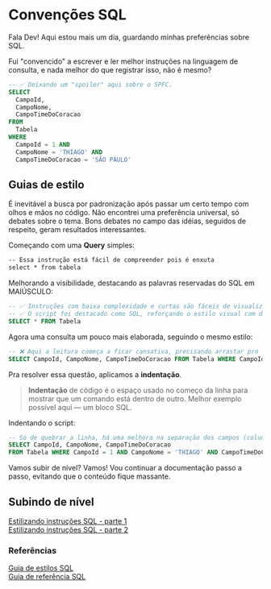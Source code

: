 # Convenções SQL

Fala Dev! Aqui estou mais um dia, guardando minhas preferências sobre SQL.

Fui "convencido" a escrever e ler melhor instruções na linguagem de consulta, e nada melhor do que registrar isso,
não é mesmo?

```sql
-- ✅ Deixando um "spoiler" aqui sobre o SPFC.
SELECT
  CampoId,
  CampoNome,
  CampoTimeDoCoracao
FROM 
  Tabela
WHERE
  CampoId = 1 AND
  CampoNome = 'THIAGO' AND 
  CampoTimeDoCoracao = 'SÃO PAULO'
```

## Guias de estilo

É inevitável a busca por padronização após passar um certo tempo com olhos e mãos no código. Não encontrei uma
preferência universal, só debates sobre o tema. Bons debates no campo das idéias, seguidos de respeito, geram resultados
interessantes.

Começando com uma **Query** simples:

```txt
-- Essa instrução está fácil de compreender pois é enxuta
select * from tabela
```

Melhorando a visibilidade, destacando as palavras reservadas do SQL em MAIÚSCULO:

```sql
-- ✅ Instruções com baixa complexidade e curtas são fáceis de visualizar em linha.
-- ✅ O script foi destacado como SQL, reforçando o estilo visual com diferenciação de cor.
SELECT * FROM Tabela
```

Agora uma consulta um pouco mais elaborada, seguindo o mesmo estilo:

```sql
-- ❌ Aqui a leitura começa a ficar cansativa, precisando arrastar pro lado, em algumas telas, pra ver o conteúdo.
SELECT CampoId, CampoNome, CampoTimeDoCoracao FROM Tabela WHERE CampoId = 1 AND CampoNome = 'THIAGO' AND CampoTimeDoCoracao = 'SÃO PAULO'
```

Pra resolver essa questão, aplicamos a **indentação**.

> **Indentação** de código é o espaço usado no começo da linha para mostrar que um comando está dentro de outro.
> Melhor exemplo possível aqui — um bloco SQL.

Indentando o script:

```sql
-- Só de quebrar a linha, há uma melhora na separação dos campos (colunas) da tabela.
SELECT CampoId, CampoNome, CampoTimeDoCoracao
FROM Tabela WHERE CampoId = 1 AND CampoNome = 'THIAGO' AND CampoTimeDoCoracao = 'SÃO PAULO'
```

Vamos subir de nível? Vamos! Vou continuar a documentação passo a passo, evitando que o conteúdo fique massante.

## Subindo de nível

[Estilizando instruções SQL - parte 1](docs/estilizando-sql-parte-1.md)  
[Estilizando instruções SQL - parte 2](docs/estilizando-sql-parte-2.md)

### Referências

[Guia de estilos SQL](https://www.sqlstyle.guide/)  
[Guia de referência SQL](https://brainstation.io/learn/sql/reference)  
